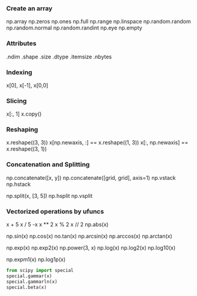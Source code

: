 ### Create an array
np.array
np.zeros
np.ones
np.full
np.range
np.linspace
np.random.random
np.random.normal
np.random.randint
np.eye
np.empty

### Attributes
.ndim
.shape
.size
.dtype
.itemsize
.nbytes

### Indexing
x[0], x[-1], x[0,0]

### Slicing
x[:, 1]
x.copy()

### Reshaping
x.reshape((3, 3))
x[np.newaxis, :] == x.reshape((1, 3))
x[:, np.newaxis] == x.reshape((3, 1))

### Concatenation and Splitting
np.concatenate([x, y])
np.concatenate([grid, grid], axis=1)
np.vstack
np.hstack

np.split(x, [3, 5])
np.hsplit
np.vsplit

### Vectorized operations by ufuncs
x + 5
x / 5
-x
x ** 2
x % 2
x // 2
np.abs(x)

np.sin(x)
np.cos(x)
no.tan(x)
np.arcsin(x)
np.arccos(x)
np.arctan(x)

np.exp(x)
np.exp2(x)
np.power(3, x)
np.log(x)
np.log2(x)
np.log10(x)

np.expm1(x)
np.log1p(x)

```python
from scipy import special
special.gammar(x)
special.gammarln(x)
special.beta(x)
```
